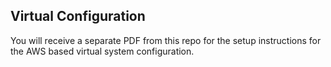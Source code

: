 ## Virtual Configuration

You will receive a separate PDF from this repo for the setup instructions for the AWS based virtual system configuration.